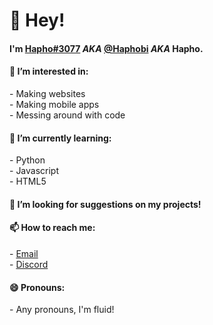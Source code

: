 <h1>👋 Hey!</h1>
<h4>I'm <a href="https://discord.gg/XVWeU98fR3">Hapho#3077</a> <i>AKA</i> <a href="https://github.com/Haphobi">@Haphobi</a> <i>AKA</i> Hapho.</h4>

<h4>👀 I’m interested in:</h4>
- Making websites
<br/>
- Making mobile apps
<br/>
- Messing around with code
<h4>🌱 I’m currently learning:</h4>
- Python
<br/>
- Javascript
<br/>
- HTML5
<h4>👯 I’m looking for suggestions on my projects!</h4>
<h4>📫 How to reach me:</h4>
- <a href="mailto:haphosm@gmail.com">Email</a>
<br/>
- <a href="https://discord.gg/XVWeU98fR3">Discord</a>
<h4>😄 Pronouns:</h4>
- Any pronouns, I'm fluid!


<!---
Haphobi/Haphobi is a ✨ special ✨ repository because its `README.md` (this file) appears on your GitHub profile.
You can click the Preview link to take a look at your changes.
--->


<!--
**Haphobi/Haphobi** is a ✨ _special_ ✨ repository because its `README.md` (this file) appears on your GitHub profile.

Here are some ideas to get you started:

- 🔭 I’m currently working on ...
- 🌱 I’m currently learning ...
- 👯 I’m looking to collaborate on ...
- 🤔 I’m looking for help with ...
- 💬 Ask me about ...
- 📫 How to reach me: ...
- 😄 Pronouns: ...
- ⚡ Fun fact: ...
-->

